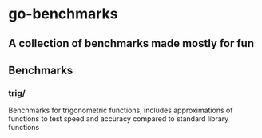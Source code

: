# go-benchmarks

## A collection of benchmarks made mostly for fun

## Benchmarks

### trig/

Benchmarks for trigonometric functions, includes approximations of functions to test speed and accuracy compared to standard library functions
